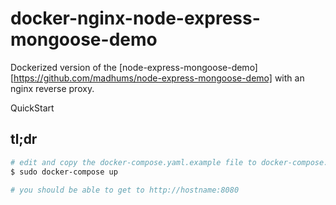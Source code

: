 # docker-nginx-node-express-mongoose-demo

Dockerized version of the [node-express-mongoose-demo][https://github.com/madhums/node-express-mongoose-demo] with an nginx reverse proxy.

QuickStart

## tl;dr
```bash
# edit and copy the docker-compose.yaml.example file to docker-compose.yaml
$ sudo docker-compose up

# you should be able to get to http://hostname:8080
```

